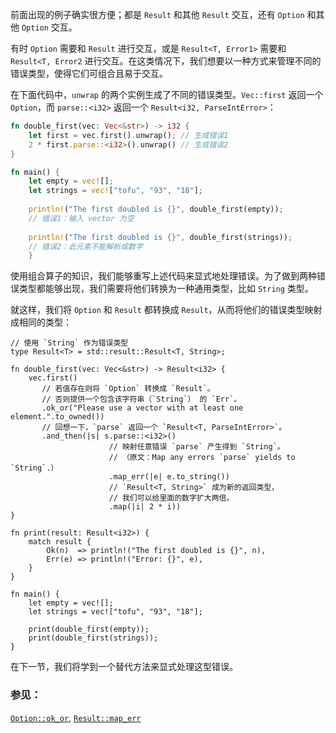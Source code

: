 前面出现的例子确实很方便；都是 `Result` 和其他 `Result` 交互，还有 `Option` 和其他 `Option` 交互。

有时 `Option` 需要和 `Result` 进行交互，或是 `Result<T, Error1>` 需要和 `Result<T, Error2` 进行交互。在这类情况下，我们想要以一种方式来管理不同的错误类型，使得它们可组合且易于交互。

在下面代码中，`unwrap` 的两个实例生成了不同的错误类型。`Vec::first` 返回一个 `Option`，而 `parse::<i32>` 返回一个 `Result<i32, ParseIntError>`：

```rust
fn double_first(vec: Vec<&str>) -> i32 {
    let first = vec.first().unwrap(); // 生成错误1
    2 * first.parse::<i32>().unwrap() // 生成错误2
}

fn main() {
    let empty = vec![];
    let strings = vec!["tofu", "93", "18"];
    
    println!("The first doubled is {}", double_first(empty));
	// 错误1：输入 vector 为空
    
    println!("The first doubled is {}", double_first(strings));
	// 错误2：此元素不能解析成数字
	}
```

使用组合算子的知识，我们能够重写上述代码来显式地处理错误。为了做到两种错误类型都能够出现，我们需要将他们转换为一种通用类型，比如 `String` 类型。

就这样，我们将 `Option` 和 `Result` 都转换成 `Result`，从而将他们的错误类型映射成相同的类型：

```rust,editable
// 使用 `String` 作为错误类型
type Result<T> = std::result::Result<T, String>;

fn double_first(vec: Vec<&str>) -> Result<i32> {
    vec.first()
       // 若值存在则将 `Option` 转换成 `Result`。
       // 否则提供一个包含该字符串（`String`） 的 `Err`。
       .ok_or("Please use a vector with at least one element.".to_owned())
       // 回想一下，`parse` 返回一个 `Result<T, ParseIntError>`。
       .and_then(|s| s.parse::<i32>()
                      // 映射任意错误 `parse` 产生得到 `String`。
                      // （原文：Map any errors `parse` yields to `String`.）
                      .map_err(|e| e.to_string())
                      // `Result<T, String>` 成为新的返回类型，
                      // 我们可以给里面的数字扩大两倍。
                      .map(|i| 2 * i))
}

fn print(result: Result<i32>) {
    match result {
        Ok(n)  => println!("The first doubled is {}", n),
        Err(e) => println!("Error: {}", e),
    }
}

fn main() {
    let empty = vec![];
    let strings = vec!["tofu", "93", "18"];

    print(double_first(empty));
    print(double_first(strings));
}
```

在下一节，我们将学到一个替代方法来显式处理这型错误。

### 参见：

[`Option::ok_or`][okor], [`Result::map_err`][maperr]

[okor]: https://doc.rust-lang.org/std/option/enum.Option.html#method.ok_or
[maperr]: https://doc.rust-lang.org/std/result/enum.Result.html#method.map_err
